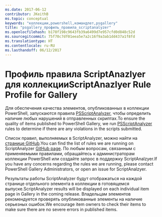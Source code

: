 ```yaml
---
ms.date: 2017-06-12
contributor: JKeithB
ms.topic: conceptual
keywords: "коллекции,powershell,командлет,psgallery"
title: "psgallery_профиль_правила_scriptanalyzer"
ms.openlocfilehash: b178f198c9643fb39a6499d7e957cfd0d848c52d
ms.sourcegitcommit: 75f70c7df01eea5e7a2c16f9a3ab1dd437a1f8fd
ms.translationtype: HT
ms.contentlocale: ru-RU
ms.lasthandoff: 06/12/2017
---
```

# <a name="scriptanazlyer-rule-profile-for-gallery"></a><span data-ttu-id="c7b84-103">Профиль правила ScriptAnazlyer для коллекции</span><span class="sxs-lookup"><span data-stu-id="c7b84-103">ScriptAnazlyer Rule Profile for Gallery</span></span>
<span data-ttu-id="c7b84-104">Для обеспечения качества элементов, опубликованных в коллекции PowerShell, запускаются правила [PSScriptAnalyzer](https://github.com/PowerShell/PSScriptAnalyzer), чтобы определить наличие любых нарушений в отправленных скриптах.</span><span class="sxs-lookup"><span data-stu-id="c7b84-104">To ensure the quality of items published to PowerShell Gallery, we run [PSScriptAnalyzer](https://github.com/PowerShell/PSScriptAnalyzer) rules to determine if there are any violations in the scripts submitted.</span></span>

<span data-ttu-id="c7b84-105">Список правил, выполняемых в ScriptAnalyzer, можно найти на [странице GitHub](https://github.com/PowerShell/PSScriptAnalyzer/blob/development/Engine/Settings/PSGallery.psd1).</span><span class="sxs-lookup"><span data-stu-id="c7b84-105">You can find the list of rules we are running on ScriptAnalyzer [GitHub page](https://github.com/PowerShell/PSScriptAnalyzer/blob/development/Engine/Settings/PSGallery.psd1).</span></span>
<span data-ttu-id="c7b84-106">По любым вопросам, связанным с применяемыми правилами, обращайтесь к администраторам коллекции PowerShell или создайте запрос в поддержку ScriptAnalzyer.</span><span class="sxs-lookup"><span data-stu-id="c7b84-106">If you have any concerns regarding the rules we are running, please contact PowerShell Gallery Administrators, or open an issue for ScriptAnalzyer.</span></span>

<span data-ttu-id="c7b84-107">Результаты работы ScriptAnalyzer будут отображаться на каждой странице отдельного элемента в коллекции в готовящемся выпуске.</span><span class="sxs-lookup"><span data-stu-id="c7b84-107">ScriptAnalyzer results will be displayed on each individual item page in Gallery in the coming release.</span></span> <span data-ttu-id="c7b84-108">Владельцам элементов рекомендуется проверять опубликованные элементы на наличие серьезных ошибок.</span><span class="sxs-lookup"><span data-stu-id="c7b84-108">We encourage item owners to check their items to make sure there are no severe errors in published items.</span></span>


